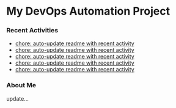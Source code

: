 # My DevOps Automation Project

### Recent Activities
<!-- activity:START -->
- [chore: auto-update readme with recent activity](https://github.com/kaigiii/mybowling-app/commit/47c7cf8dcef706237639c9da267f02e447e43cde)
- [chore: auto-update readme with recent activity](https://github.com/kaigiii/mybowling-app/commit/5f21fd6aabe605d7815f9d179d038904e1551984)
- [chore: auto-update readme with recent activity](https://github.com/kaigiii/mybowling-app/commit/f8966108bb637073e5c0b4d36c224c12fa88e489)
- [chore: auto-update readme with recent activity](https://github.com/kaigiii/mybowling-app/commit/9e718235d35e67fa12eb034dff6f46c2d77ae367)
- [chore: auto-update readme with recent activity](https://github.com/kaigiii/mybowling-app/commit/6b3d3f27a7df26a27a6e41b80f3ebdbcf9cd642e)
<!-- activity:END -->

### About Me
<!-- MYLINKS:START -->
<!-- MYLINKS:END -->

update...
